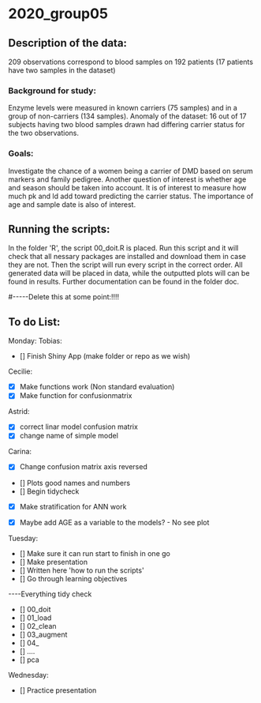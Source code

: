 # 2020_group05
## Description of the data: 
209 observations correspond to blood samples on 192 patients (17 patients have two samples in the dataset)

### Background for study: 
Enzyme levels were measured in known carriers (75 samples) and in a group of non-carriers (134 samples). 
Anomaly of the dataset: 16 out of 17 subjects having two blood samples drawn had differing carrier status for the two observations.

### Goals:
Investigate the chance of a women being a carrier of DMD  based on serum markers and family pedigree. 
Another question of interest is whether age and season should be taken into account. It is of interest to measure how much pk and ld add toward predicting the carrier status. The importance of age and sample date is also of interest.
 
## Running the scripts:
In the folder 'R', the script 00_doit.R is placed. Run this script and it will check that all nessary packages are installed and download them in case they are not. 
Then the script will run every script in the correct order. All generated data will be placed in data, while the outputted plots will can be found in results. 
Further documentation can be found in the folder doc.


#-----Delete this at some point:!!!!
## To do List: 

Monday:
Tobias: 
- [] Finish Shiny App (make folder or repo as we wish)

Cecilie:
- [x] Make functions work (Non standard evaluation)
- [X] Make function for confusionmatrix 

Astrid: 
- [X] correct linar model confusion matrix 
- [X] change name of simple model

Carina:
- [X] Change confusion matrix axis reversed
- [] Plots good names and numbers
- [] Begin tidycheck

- [x] Make stratification for ANN work 
- [X] Maybe add AGE as a variable to the models? - No see plot


Tuesday:
- [] Make sure it can run start to finish in one go
- [] Make presentation 
- [] Written here 'how to run the scripts'
- [] Go through learning objectives

----Everything tidy check
- [] 00_doit
- [] 01_load
- [] 02_clean
- [] 03_augment
- [] 04_
- [] ....
- [] pca

Wednesday:
- [] Practice presentation
